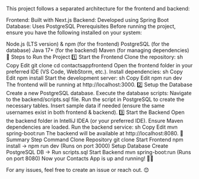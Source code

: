 This project follows a separated architecture for the frontend and backend:

Frontend: Built with Next.js
Backend: Developed using Spring Boot
Database: Uses PostgreSQL
Prerequisites
Before running the project, ensure you have the following installed on your system:

Node.js (LTS version) & npm (for the frontend)
PostgreSQL (for the database)
Java 17+ (for the backend)
Maven (for managing dependencies)
🚀 Steps to Run the Project
1️⃣ Start the Frontend
Clone the repository:
sh
Copy
Edit
git clone <repository-url>
cd contactsappfrontend
Open the frontend folder in your preferred IDE (VS Code, WebStorm, etc.).
Install dependencies:
sh
Copy
Edit
npm install
Start the development server:
sh
Copy
Edit
npm run dev
The frontend will be running at http://localhost:3000.
2️⃣ Setup the Database
Create a new PostgreSQL database.
Execute the database scripts:
Navigate to the backend/scripts.sql file.
Run the script in PostgreSQL to create the necessary tables.
Insert sample data if needed (ensure the same usernames exist in both frontend & backend).
3️⃣ Start the Backend
Open the backend folder in IntelliJ IDEA (or your preferred IDE).
Ensure Maven dependencies are loaded.
Run the backend service:
sh
Copy
Edit
mvn spring-boot:run
The backend will be available at http://localhost:8080.
🎯 Summary
Step	Command
Clone Repository	git clone <repo-url>
Start Frontend	npm install → npm run dev (Runs on port 3000)
Setup Database	Create PostgreSQL DB → Run scripts.sql
Start Backend	mvn spring-boot:run (Runs on port 8080)
Now your Contacts App is up and running! 🚀✨

For any issues, feel free to create an issue or reach out. 😊
